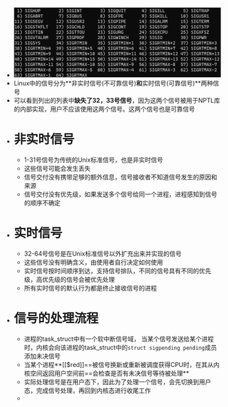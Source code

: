 - ![image.png](../assets/image_1694590766711_0.png)
- Linux中的信号分为**非实时信号(不可靠信号)**和**实时信号(可靠信号)**两种信号
- 可以看到列出的列表中**缺失了32，33号信号**，因为这两个信号被用于NPTL库的内部实现，用户不应该使用这两个信号。这两个信号也是可靠信号
- # 非实时信号
	- 1-31号信号为传统的Unix标准信号，也是非实时信号
	- 这些信号可能会发生丢失
	- 信号交付没有携带足够的额外信息，信号接收者不知道信号发生的原因和来源
	- 信号交付没有优先级，如果发送多个信号给同一个进程，进程感知到信号的顺序不确定
- # 实时信号
	- 32-64号信号是在Unix标准信号以外扩充出来并实现的信号
	- 这些信号没有明确含义，由使用者自行决定如何使用
	- 实时信号按时间顺序到达，支持信号排队，不同的信号具有不同的优先级，高优先级的信号会被优先处理
	- 所有实时信号的默认行为都是终止接收信号的进程
- # 信号的处理流程
	- 进程的task_struct中有一个软中断信号域， 当某个信号发送给某个进程时，内核会向该进程的task_struct中的``struct sigpending pending``成员添加未决信号
	- 当某个进程**[[$red]]==被信号换新或重新被调度获得CPU时，在其从内核空间返回用户空间前==会检查是否有未决信号等待被处理**
	- 实际处理信号是在用户态下，因此为了处理一个信号，会先切换到用户态，完成信号处理，再回到内核态进行收尾工作
	-